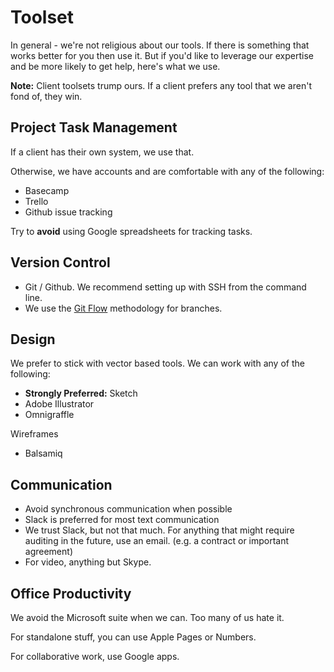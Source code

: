 # Toolset

In general - we're not religious about our tools.  If there is something that works better for you then use it.  But if you'd like to leverage our expertise and be more likely to get help, here's what we use.

**Note:** Client toolsets trump ours.  If a client prefers any tool that we aren't fond of, they win.

## Project Task Management

If a client has their own system, we use that.

Otherwise, we have accounts and are comfortable with any of the following:

* Basecamp
* Trello
* Github issue tracking

Try to **avoid** using Google spreadsheets for tracking tasks.

## Version Control

* Git / Github.  We recommend setting up with SSH from the command line.
* We use the [Git Flow](https://nvie.com/posts/a-successful-git-branching-model/) methodology for branches.  

## Design

We prefer to stick with vector based tools.  We can work with any of the following:

* **Strongly Preferred:** Sketch
* Adobe Illustrator
* Omnigraffle

Wireframes

* Balsamiq

## Communication

* Avoid synchronous communication when possible
* Slack is preferred for most text communication
* We trust Slack, but not that much.  For anything that might require auditing in the future, use an email.  (e.g. a contract or important agreement)
* For video, anything but Skype.

## Office Productivity

We avoid the Microsoft suite when we can.  Too many of us hate it.

For standalone stuff, you can use Apple Pages or Numbers.

For collaborative work, use Google apps.